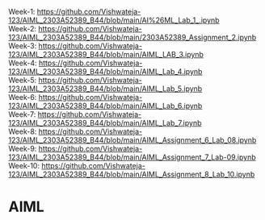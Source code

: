 Week-1: https://github.com/Vishwateja-123/AIML_2303A52389_B44/blob/main/AI%26ML_Lab_1_.ipynb                                          
Week-2: https://github.com/Vishwateja-123/AIML_2303A52389_B44/blob/main/2303A52389_Assignment_2.ipynb                                      
Week-3: https://github.com/Vishwateja-123/AIML_2303A52389_B44/blob/main/AIML_LAB_3.ipynb                            
Week-4: https://github.com/Vishwateja-123/AIML_2303A52389_B44/blob/main/AIML_Lab_4.ipynb                                 
Week-5: https://github.com/Vishwateja-123/AIML_2303A52389_B44/blob/main/AIML_Lab_5.ipynb      
Week-6: https://github.com/Vishwateja-123/AIML_2303A52389_B44/blob/main/AIML_Lab_6.ipynb               
Week-7: https://github.com/Vishwateja-123/AIML_2303A52389_B44/blob/main/AIML_Lab_7.ipynb                                                                        
Week-8: https://github.com/Vishwateja-123/AIML_2303A52389_B44/blob/main/AIML_Assignment_6_Lab_08.ipynb                                            
Week-9: https://github.com/Vishwateja-123/AIML_2303A52389_B44/blob/main/AIML_Assignment_7_Lab-09.ipynb                                                       
Week-10: https://github.com/Vishwateja-123/AIML_2303A52389_B44/blob/main/AIML_Assignment_8_Lab_10.ipynb                                                         
# AIML

